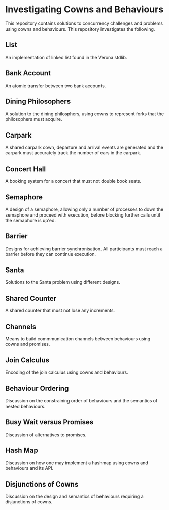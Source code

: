 # Investigating Cowns and Behaviours

This repository contains solutions to concurrency challenges and problems using cowns and behaviours. This repository investigates the following.

## List

An implementation of linked list found in the Verona stdlib.

## Bank Account

An atomic transfer between two bank accounts.

## Dining Philosophers

A solution to the dining philosphers, using cowns to represent forks that the philosophers must acquire.

## Carpark

A shared carpark cown, departure and arrival events are generated and the carpark must accurately track the number of cars in the carpark.

## Concert Hall

A booking system for a concert that must not double book seats.

## Semaphore

A design of a semaphore, allowing only a number of processes to down the semaphore and proceed with execution, before blocking further calls until the semaphore is up'ed.

## Barrier

Designs for achieving barrier synchronisation. All participants must reach a barrier before they can continue execution.

## Santa

Solutions to the Santa problem using different designs.

## Shared Counter

A shared counter that must not lose any increments.

## Channels

Means to build commmunication channels between behaviours using cowns and promises.

## Join Calculus

Encoding of the join calculus using cowns and behaviours.

## Behaviour Ordering

Discussion on the constraining order of behaviours and the semantics of nested behaviours.

## Busy Wait versus Promises

Discussion of alternatives to promises.

## Hash Map

Discussion on how one may implement a hashmap using cowns and behaviours and its API.

## Disjunctions of Cowns

Discussion on the design and semantics of behaviours requiring a disjunctions of cowns.
